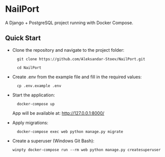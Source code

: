 # NailPort

A Django + PostgreSQL project running with Docker Compose.

## Quick Start

- Clone the repository and navigate to the project folder:

        git clone https://github.com/Aleksandar-Stoev/NailPort.git

        cd NailPort

- Create .env from the example file and fill in the required values:

        cp .env.example .env


- Start the application:

        docker-compose up
  App will be available at: http://127.0.0.1:8000/


- Apply migrations:

        docker-compose exec web python manage.py migrate

- Create a superuser (Windows Git Bash):

      winpty docker-compose run --rm web python manage.py createsuperuser
